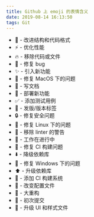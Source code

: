 ```yaml
---
title: Github 上 emoji 的表情含义
date: 2019-08-14 16:13:50
tags: Git
---
```


-   🎨 - 改进结构和代码格式
-   ⚡️ - 优化性能
-   🔥 - 移除代码或文件
-   🐛 - 修复 bug
-   ✨ - 引入新功能
-   🍎 - 修复 MacOS 下的问题
-   📝 - 写文档
-   🚀 - 部署新功能
-   ✅ - 添加测试用例
-   🔖 - 发版/版本标签
-   🔒 - 修复安全问题
-   🐧 - 修复 Linux 下的问题
-   🚨 - 移除 linter 的警告
-   🚧 - 工作在进行中
-   💚 - 修复 CI 构建问题
-   ⬇️ - 降级依赖库
-   🏁 - 修复 Windows 下的问题
-   ⬆️ - 升级依赖库
-   👷 - 添加 CI 构建系统
-   🔧 - 改变配置文件
-   🔨 - 大重构
-   🎉 - 初次提交
-   💄 - 升级 UI 和样式文件
